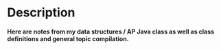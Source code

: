 # Description

**Here are notes from my data structures / AP Java class as well as class definitions and general topic compilation.**
